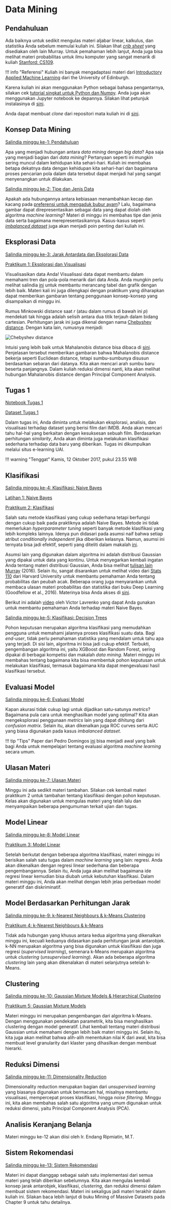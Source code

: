 # Data Mining

## Pendahuluan

Ada baiknya untuk sedikit mengulas materi aljabar linear, kalkulus, dan statistika Anda sebelum memulai kuliah ini. Silakan lihat [*crib sheet*](http://www.inf.ed.ac.uk/teaching/courses/it/cribsheet.2up.pdf) yang disediakan oleh Iain Murray. Untuk pemahaman lebih lanjut, Anda juga bisa melihat materi probabilitas untuk ilmu komputer yang sangat menarik di kuliah [Stanford: CS109](http://web.stanford.edu/class/cs109/index.html).

!!! info "Referensi"
    Kuliah ini banyak mengadaptasi materi dari [Introductory Applied Machine Learning](http://www.inf.ed.ac.uk/teaching/courses/iaml/) dari the University of Edinburgh.

Karena kuliah ini akan menggunakan Python sebagai bahasa pengantarnya, silakan cek [tutorial singkat untuk Python dan Numpy](http://cs231n.github.io/python-numpy-tutorial/). Anda juga akan menggunakan Jupyter notebook ke depannya. Silakan lihat petunjuk instalasinya di [sini](http://jupyter.org/install.html).

Anda dapat membuat *clone* dari repositori mata kuliah ini di [sini](https://github.com/aliakbars/uai-dm).

## Konsep Data Mining

[Salindia minggu ke-1: Pendahuluan](https://github.com/aliakbars/uai-dm/raw/master/01-intro.pdf)

Apa yang menjadi hubungan antara *data mining* dengan *big data*? Apa saja yang menjadi bagian dari *data mining*?
Pertanyaan seperti ini mungkin sering muncul dalam kehidupan kita sehari-hari. Kuliah ini membahas betapa dekatnya data dengan kehidupan kita sehari-hari
dan bagaimana proses pencarian pola dalam data tersebut dapat menjadi hal yang sangat menyenangkan untuk dilakukan.

[Salindia minggu ke-2: Tipe dan Jenis Data](https://github.com/aliakbars/uai-dm/raw/master/02-data.pdf)

Apakah ada hubungannya antara kebiasaan menambahkan kecap dan kacang pada [preferensi untuk mengaduk bubur ayam](http://tentangdata.github.io/assets/buburayam.jpg)? Lalu, bagaimana gambar dapat direpresentasikan sebagai data yang dapat diolah oleh algoritma *machine learning*? Materi di minggu ini membahas tipe dan jenis data serta bagaimana merepresentasikannya. Kasus-kasus seperti [*imbalanced dataset*](http://citeseerx.ist.psu.edu/viewdoc/download?doi=10.1.1.96.9248&rep=rep1&type=pdf) juga akan menjadi poin penting dari kuliah ini.


## Eksplorasi Data

[Salindia minggu ke-3: Jarak Antardata dan Eksplorasi Data](https://github.com/aliakbars/uai-dm/raw/master/03-eksplorasi.pdf)

[Praktikum 1: Eksplorasi dan Visualisasi](https://nbviewer.jupyter.org/github/aliakbars/uai-dm/blob/master/scripts/lab1.ipynb)

Visualisasikan data Anda! Visualisasi data dapat membantu dalam memahami tren dan pola-pola menarik dari data Anda. Anda mungkin perlu melihat salindia [ini](https://nces.ed.gov/forum/pdf/NCES_table_design.pdf) untuk membantu merancang tabel dan grafik dengan lebih baik. Materi kali ini juga dilengkapi dengan praktikum yang diharapkan dapat memberikan gambaran tentang penggunaan konsep-konsep yang disampaikan di minggu ini.

Rumus Minkowski distance saat *r* (atau dalam rumus di bawah ini *p*) mendekati tak hingga adalah selisih antara dua titik terjauh dalam bidang cartesian. Perhitungan jarak ini juga dikenal dengan nama [Chebyshev distance](https://en.wikipedia.org/wiki/Chebyshev_distance). Dengan kata lain, rumusnya menjadi:

![Chebyshev distance](https://wikimedia.org/api/rest_v1/media/math/render/svg/a25e6422d6342df00a038d97507e8ff9a6d56b04)

Intuisi yang lebih baik untuk Mahalanobis distance bisa dibaca di [sini](http://stats.stackexchange.com/questions/62092/bottom-to-top-explanation-of-the-mahalanobis-distance). Penjelasan tersebut memberikan gambaran bahwa Mahalanobis distance bekerja seperti Euclidean distance, tetapi sumbu-sumbunya disusun berdasarkan sebaran dari datanya. Kita akan mencari arah sumbu baru beserta panjangnya. Dalam kuliah reduksi dimensi nanti, kita akan melihat hubungan Mahalanobis distance dengan Principal Component Analysis.


## Tugas 1

[Notebook Tugas 1](https://nbviewer.jupyter.org/github/aliakbars/uai-dm/blob/master/scripts/tugas1b.ipynb)

[Dataset Tugas 1](https://github.com/aliakbars/uai-dm/raw/master/dataset/movie_metadata.csv)

Dalam tugas ini, Anda diminta untuk melakukan eksplorasi, analisis, dan visualisasi terhadap dataset yang berisi film dari IMDB. Anda akan mencari tahu hal-hal yang berkaitan dengan kesuksesan sebuah film. Berdasarkan perhitungan *similarity*, Anda akan diminta juga melakukan klasifikasi sederhana terhadap data baru yang diberikan. Tugas ini dikumpulkan melalui situs e-learning UAI.

!!! warning "Tenggat"
    Kamis, 12 Oktober 2017, pukul 23.55 WIB

## Klasifikasi

[Salindia minggu ke-4: Klasifikasi: Naive Bayes](https://github.com/aliakbars/uai-dm/raw/master/04-naivebayes.pdf)

[Latihan 1: Naive Bayes](https://github.com/aliakbars/uai-dm/raw/master/latihan-1.pdf)

[Praktikum 2: Klasifikasi](https://nbviewer.jupyter.org/github/aliakbars/uai-dm/blob/master/scripts/lab2.ipynb)

Salah satu metode klasifikasi yang cukup sederhana tetapi berfungsi dengan cukup baik pada praktiknya adalah Naive Bayes. Metode ini tidak memerlukan *hyperparameter tuning* seperti banyak metode klasifikasi yang lebih kompleks lainnya. Idenya pun didasari pada asumsi naif bahwa setiap atribut *conditionally independent* jika diberikan kelasnya. Namun, asumsi ini ternyata bisa jadi efektif, seperti yang diteliti dalam makalah [ini](http://venus.unive.it/romanaz/complstat/hand_naive_bayes.pdf).

Asumsi lain yang digunakan dalam algoritma ini adalah distribusi Gaussian yang dipakai untuk data yang kontinu. Untuk menyegarkan kembali ingatan Anda tentang materi distribusi Gaussian, Anda bisa melihat [tulisan Iain Murray](http://www.inf.ed.ac.uk/teaching/courses/mlpr/2016/notes/w2b_univariate_gaussian.html) (2016). Selain itu, sangat disarankan untuk melihat video dari [Stats 110](https://www.youtube.com/watch?v=72QjzHnYvL0&list=PL2SOU6wwxB0uwwH80KTQ6ht66KWxbzTIo&index=13") dari Harvard University untuk membantu pemahaman Anda tentang probabilitas dan peubah acak. Beberapa orang juga menyarankan untuk membaca ulasan materi probabilitas dan statistika dari buku Deep Learning (Goodfellow et al., 2016). Materinya bisa Anda akses di [sini](http://www.deeplearningbook.org/contents/prob.html).

Berikut ini adalah [video](https://www.youtube.com/watch?v=os-NaA0ldGs&list=PLBv09BD7ez_6CxkuiFTbL3jsn2Qd1IU7B) oleh Victor Lavrenko yang dapat Anda gunakan untuk membantu pemahaman Anda terhadap materi Naive Bayes.

[Salindia minggu ke-5: Klasifikasi: Decision Trees](https://github.com/aliakbars/uai-dm/raw/master/05-dt.pdf)

Pohon keputusan merupakan algoritma klasifikasi yang memudahkan pengguna untuk memahami jalannya proses klasifikasi suatu data. Bagi *end-user*, tidak perlu pemahaman statistika yang mendalam untuk tahu apa yang terjadi. Di sisi lain, algoritma ini bisa jadi cukup efektif. Terbukti, pengembangan algoritma ini, yaitu XGBoost dan Random Forest, sering dipakai di berbagai kompetisi dan makalah *data mining*. Materi minggu ini membahas tentang bagaimana kita bisa membentuk pohon keputusan untuk melakukan klasifikasi, termasuk bagaimana kita dapat mengevaluasi hasil klasifikasi tersebut.


<!-- ## Tugas 2

[Notebook Tugas 2](https://nbviewer.jupyter.org/github/aliakbars/uai-dm/blob/master/scripts/tugas2.ipynb)

[Dataset Tugas 2: Training](https://github.com/aliakbars/uai-dm/raw/master/dataset/train.p)

[Dataset Tugas 2: Validation](https://github.com/aliakbars/uai-dm/raw/master/dataset/val.p)

[Dataset Tugas 2: Test](https://github.com/aliakbars/uai-dm/raw/master/dataset/test.p)

Dalam tugas ini, Anda diminta untuk melakukan klasifikasi dengan menggunakan algoritma Naive Bayes dan Decision Trees. Anda diminta menjelaskan dan mengimplementasikan beberapa komponen dari kedua jenis algoritma tersebut. Silakan merujuk ke materi praktikum 2 untuk mencari beberapa referensi kode yang dapat digunakan. Tugas ini dikumpulkan melalui situs e-learning UAI.

!!! warning "Tenggat"
    Jumat, 14 April 2017, pukul 23.55 WIB -->

## Evaluasi Model

[Salindia minggu ke-6: Evaluasi Model]()

Kapan akurasi tidak cukup lagi untuk dijadikan satu-satunya *metrics*? Bagaimana pula cara untuk menghasilkan model yang optimal? Kita akan mengeksplorasi penggunaan *metrics* lain yang dapat dihitung dari *confusion matrix*. Selain itu, akan dikenalkan juga ROC curves serta AUC yang biasa digunakan pada kasus *imbalanced dataset*.

!!! tip "Tips"
    Paper dari Pedro Domingos [ini](https://github.com/aliakbars/uai-dm/raw/master/machine-learning.pdf) bisa menjadi awal yang baik bagi Anda untuk mempelajari tentang evaluasi algoritma *machine learning* secara umum.

## Ulasan Materi

[Salindia minggu ke-7: Ulasan Materi](https://github.com/aliakbars/uai-dm/raw/master/07-review.pdf)

Minggu ini ada sedikit materi tambahan. Silakan cek kembali materi praktikum 2 untuk tambahan tentang klasifikasi dengan pohon keputusan. Kelas akan digunakan untuk mengulas materi yang telah lalu dan menyampaikan beberapa pengumuman terkait ujian dan tugas.

## Model Linear

[Salindia minggu ke-8: Model Linear](https://github.com/aliakbars/uai-dm/raw/master/08-linear.pdf)

[Praktikum 3: Model Linear](https://nbviewer.jupyter.org/github/aliakbars/uai-dm/blob/master/scripts/lab3.ipynb)

Setelah berkutat dengan beberapa algoritma klasifikasi, materi minggu ini berisikan salah satu tugas dalam *machine learning* yang lain: regresi. Anda akan dikenalkan dengan regresi linear sederhana dan beberapa pengembangannya. Selain itu, Anda juga akan melihat bagaimana ide regresi linear kemudian bisa diubah untuk kebutuhan klasifikasi. Dalam materi minggu ini, Anda akan melihat dengan lebih jelas perbedaan model generatif dan diskriminatif.

## Model Berdasarkan Perhitungan Jarak

[Salindia minggu ke-9: k-Nearest Neighbours &amp; k-Means Clustering](https://github.com/aliakbars/uai-dm/raw/master/09-knn.pdf)

[Praktikum 4: k-Nearest Neighbours &amp; k-Means](https://nbviewer.jupyter.org/github/aliakbars/uai-dm/blob/master/scripts/lab4.ipynb)

Tidak ada hubungan yang khusus antara kedua algoritma yang dikenalkan minggu ini, kecuali keduanya didasarkan pada perhitungan jarak antarobjek. k-NN merupakan algoritma yang bisa digunakan untuk klasifikasi dan juga regresi (*supervised learning*), semenara k-Means merupakan algoritma untuk *clustering* (*unsupervised learning*). Akan ada beberapa algoritma *clustering* lain yang akan dikenalakan di materi selanjutnya setelah k-Means.

## Clustering

[Salindia minggu ke-10: Gaussian Mixture Models &amp; Hierarchical Clustering](https://github.com/aliakbars/uai-dm/raw/master/10-gmm.pdf)

[Praktikum 5: Gaussian Mixture Models](https://nbviewer.jupyter.org/github/aliakbars/uai-dm/blob/master/scripts/lab5.ipynb)

Materi minggu ini merupakan pengembangan dari algoritma k-Means. Dengan menggunakan pendekatan parametrik, kita bisa menghasilkan clustering dengan model generatif. Lihat kembali tentang materi distribusi Gaussian untuk memahami dengan lebih baik materi minggu ini. Selain itu, kita juga akan melihat bahwa alih-alih menentukan nilai K dari awal, kita bisa membuat level granularity dari klaster yang dihasilkan dengan membuat hierarki.

## Reduksi Dimensi

[Salindia minggu ke-11: Dimensionality Reduction](https://github.com/aliakbars/uai-dm/raw/master/11-dim.pdf)

Dimensionality reduction merupakan bagian dari *unsupervised learning* yang biasanya digunakan untuk bermacam hal, misalnya membantu visualisasi, mempercepat proses klasifikasi, hingga *noise filtering*. Minggu ini, kita akan membahas salah satu algoritma yang umum digunakan untuk reduksi dimensi, yaitu Principal Component Analysis (PCA).

<!-- ## Tugas 3
[Notebook Tugas 3](https://nbviewer.jupyter.org/github/aliakbars/uai-dm/blob/master/scripts/tugas3.ipynb)

Dalam tugas ini, Anda diminta untuk melakukan klasifikasi dan *clustering* dengan menggunakan algoritma k-Nearest Neighbours dan k-Means. Anda juga akan melihat efek dari penerapan reduksi dimensi dengan Principal Component Analysis terhadap hasil klasifikasi dan *clustering*. Tugas ini dikumpulkan melalui situs e-learning UAI.

!!! warning "Tenggat"
    Sabtu, 27 Mei 2017, pukul 23.55 WIB -->

## Analisis Keranjang Belanja

Materi minggu ke-12 akan diisi oleh Ir. Endang Ripmiatin, M.T.

## Sistem Rekomendasi

[Salindia minggu ke-13: Sistem Rekomendasi](https://github.com/aliakbars/uai-dm/raw/master/13-recsys.pdf)

Materi ini dapat dianggap sebagai salah satu implementasi dari semua materi yang telah diberikan sebelumnya. Kita akan mengulas kembali konsep jarak antarobjek, klasifikasi, *clustering*, dan reduksi dimensi dalam membuat sistem rekomendasi. Materi ini sekaligus jadi materi terakhir dalam kuliah ini. Silakan baca lebih lanjut di buku Mining of Massive Datasets pada Chapter 9 untuk tahu detailnya.

<!-- ## Tugas 4

[Notebook Tugas 4](https://nbviewer.jupyter.org/github/aliakbars/uai-dm/blob/master/scripts/tugas4.ipynb)

[Dataset Tugas 4: Movies](https://github.com/aliakbars/uai-dm/raw/master/dataset/ml/movies.csv)

[Dataset Tugas 4: Ratings](https://github.com/aliakbars/uai-dm/raw/master/dataset/ml/ratings.csv)

[Dataset Tugas 4: Tags](https://github.com/aliakbars/uai-dm/raw/master/dataset/ml/tags.csv)

Tugas kali ini merupakan gabungan materi dari beberapa kuliah sebelumnya. Anda diminta untuk membangun dan membandingkan beberapa metode sistem rekomendasi. Tugas ini dikumpulkan melalui situs e-learning UAI.

!!! warning "Tenggat"
    Rabu, 21 Juni 2017, pukul 23.55 WIB -->